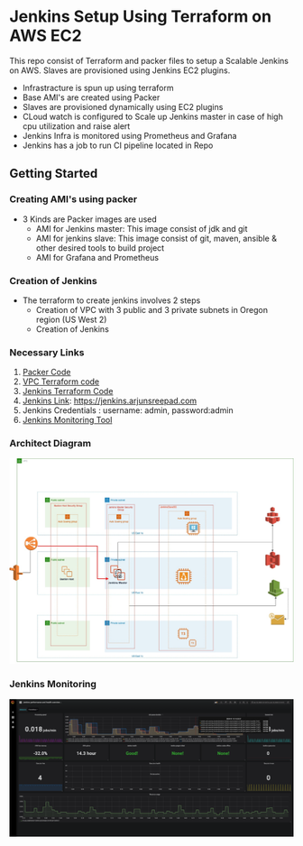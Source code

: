 
# Jenkins Setup Using Terraform on AWS EC2

This repo consist of Terraform and packer files to setup a Scalable Jenkins on AWS. Slaves are provisioned using Jenkins EC2 plugins. 

- Infrastracture is spun up using terraform
- Base AMI's are created using Packer
- Slaves are provisioned dynamically using EC2 plugins
- CLoud watch is configured to Scale up Jenkins master in case of high cpu utilization and raise alert
- Jenkins Infra is monitored using Prometheus and Grafana
- Jenkins has a job to run CI pipeline located in Repo

## Getting Started


### Creating AMI's using packer
 - 3 Kinds are Packer images are used
	 - AMI for Jenkins master: This image consist of jdk and git
	 - AMI for jenkins slave: This image consist of git, maven, ansible & other desired tools to build project
	 - AMI for Grafana and Prometheus


### Creation of Jenkins
 - The terraform to create jenkins involves 2 steps
	- Creation of VPC with 3 public and 3 private subnets in  Oregon region (US West 2)
	- Creation of Jenkins
 
### Necessary Links

 1. [Packer Code](packer-templates)
 2. [VPC Terraform code](terraform-vpc)
 3. [Jenkins Terraform Code](terraform-jenkins)
 4. [Jenkins Link](https://jenkins.arjunsreepad.com): https://jenkins.arjunsreepad.com
 5. Jenkins Credentials : username: admin, password:admin
 6. [Jenkins Monitoring Tool](http://35.162.47.154:3000)

### Architect Diagram
![Alt text](https://github.com/arjunsreepad/aws-jenkins/raw/master/architect-diagram.jpg "architect diagram")

### Jenkins Monitoring
![Alt text](https://github.com/arjunsreepad/aws-jenkins/blob/master/grafana.png)
